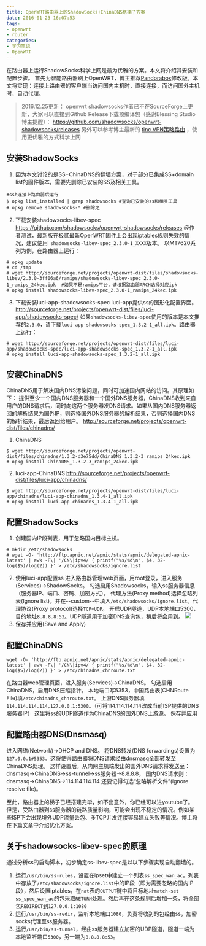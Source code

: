 ```yaml
---
title: OpenWRT路由器上的ShadowSocks+ChinaDNS搭梯子方案
date: 2016-01-23 16:07:53
tags:
- openwrt
- router
categories:
- 学习笔记
- OpenWRT
---
```


在路由器上运行ShadowSocks科学上网是最为优雅的方案。本文将介绍其安装和配置步骤。
首先为智能路由器刷上OpenWRT，博主推荐[Pandorabox](http://downloads.openwrt.org.cn/PandoraBox/)修改版。本文将实现：连接上路由器的客户端当访问国内主机时，直接连接，而访问国外主机时，自动代理。

> 2016.12.25更新：
> openwrt shadowsocks作者已不在SourceForge上更新，大家可以直接到Github Release下载预编译包（感谢Blessing Studio博主提醒）：
> https://github.com/shadowsocks/openwrt-shadowsocks/releases
> 另外可以参考博主最新的 [tinc VPN策略路由](https://blog.chionlab.moe/2016/12/12/better-way-to-bypass-gfw-with-tinc/) ，使用更优雅的方式科学上网

安装ShadowSocks
--------------
1. 因为本文讨论的是SS+ChinaDNS的翻墙方案，对于部分已集成SS+domain list的固件版本，需要先删除已安装的SS及相关工具。
```
#ssh连接上路由器后运行
$ opkg list_installed | grep shadowsocks #查询已安装的ss和相关工具
# opkg remove shadowsocks-* #删除之
```
2. 下载安装shadowsocks-libev-spec
https://github.com/shadowsocks/openwrt-shadowsocks/releases
经作者测试，最新版在极贰最新OpenWRT固件上会出现iptables规则失效的情况，建议使用` shadowsocks-libev-spec_2.3.0-1_XXXX`版本。
以MT7620系列为例，在路由器上运行：
```
# opkg update
# cd /tmp
# wget http://sourceforge.net/projects/openwrt-dist/files/shadowsocks-libev/2.3.0-3ff06a6/ramips/shadowsocks-libev-spec_2.3.0-1_ramips_24kec.ipk  #如果不是ramips平台，请根据路由器ARCH选择对应ipk
# opkg install shadowsocks-libev-spec_2.3.0-1_ramips_24kec.ipk
```
3. 下载安装luci-app-shadowsocks-spec
luci-app提供ss的图形化配置界面。
http://sourceforge.net/projects/openwrt-dist/files/luci-app/shadowsocks-spec/
如果`shadowsocks-libev-spec`使用的版本是本文推荐的`2.3.0`，请下载`luci-app-shadowsocks-spec_1.3.2-1_all.ipk`。路由器上运行：
```
# wget http://sourceforge.net/projects/openwrt-dist/files/luci-app/shadowsocks-spec/luci-app-shadowsocks-spec_1.3.2-1_all.ipk
# opkg install luci-app-shadowsocks-spec_1.3.2-1_all.ipk
```

安装ChinaDNS
-----------
ChinaDNS用于解决国内DNS污染问题，同时可加速国内网站的访问。其原理如下：
提供至少一个国内DNS服务器和一个国外DNS服务器，ChinaDNS收到来自用户的DNS请求后，同时向这两个服务器发DNS请求。如果从国内DNS服务器返回的解析结果为国外IP，则选择国外DNS服务器的解析结果，否则选择国内DNS的解析结果，最后返回给用户。
http://sourceforge.net/projects/openwrt-dist/files/chinadns/
1. ChinaDNS
```
$ wget http://sourceforge.net/projects/openwrt-dist/files/chinadns/1.3.2-d3e75dd/ChinaDNS_1.3.2-3_ramips_24kec.ipk
# opkg install ChinaDNS_1.3.2-3_ramips_24kec.ipk
```
2. luci-app-ChinaDNS
http://sourceforge.net/projects/openwrt-dist/files/luci-app/chinadns/
```
$ wget http://sourceforge.net/projects/openwrt-dist/files/luci-app/chinadns/luci-app-chinadns_1.3.4-1_all.ipk
# opkg install luci-app-chinadns_1.3.4-1_all.ipk
```

配置ShadowSocks
--------------
1. 创建国内IP段列表，用于忽略国内目标主机。
```
# mkdir /etc/shadowsocks
# wget -O- 'http://ftp.apnic.net/apnic/stats/apnic/delegated-apnic-latest' | awk -F\| '/CN\|ipv4/ { printf("%s/%d\n", $4, 32-log($5)/log(2)) }' > /etc/shadowsocks/ignore.list
```
2. 使用luci-app配置ss
进入路由器管理web页面，用root登录，进入服务(Services)->ShadowSocks。
勾选启用Shadowsocks，输入ss服务器信息（服务器IP、端口、密码、加密方式）。
代理方法(Proxy method)选择忽略列表(Ignore list)，并在--custom--中填入`/etc/shadowsocks/ignore.list`。代理协议(Proxy protocol)选择`TCP+UDP`。
开启UDP隧道，UDP本地端口5300，目的地址`8.8.8.8:53`。UDP隧道用于加密DNS查询包，稍后将会用到。
![](/images/openwrt-ss-1.png)
3. 保存并应用(Save and Apply)

配置ChinaDNS
-----------
```
wget -O- 'http://ftp.apnic.net/apnic/stats/apnic/delegated-apnic-latest' | awk -F\| '/CN\|ipv4/ { printf("%s/%d\n", $4, 32-log($5)/log(2)) }' > /etc/chinadns_chnroute.txt
```
在路由器web管理页面，进入服务(Services)->ChinaDNS。
勾选启用ChinaDNS，启用DNS压缩指针。
本地端口写5353，中国路由表(CHNRoute File)填`/etc/chinadns_chnroute.txt`。
上游DNS服务器填`114.114.114.114,127.0.0.1:5300`。（可将114.114.114.114改成当前ISP提供的DNS服务器IP）
这里将ss的UDP隧道作为ChinaDNS的国外DNS上游源。
保存并应用

配置路由器DNS(Dnsmasq)
--------------------
进入网络(Network)->DHCP and DNS。
将DNS转发(DNS forwardings)设置为`127.0.0.1#5353`。这将使得路由器将DNS请求经由dnsmasq全部转发至ChinaDNS处理。
这样设置后，从内网主机端发出的国外DNS请求将发送至：dnsmasq->ChinaDNS->ss-tunnel->ss服务器->8.8.8.8，
国内DNS请求则：dnsmasq->ChinaDNS->114.114.114.114
还要记得勾选“忽略解析文件”(ignore resolve file)。

至此，路由器上的梯子已经搭建完毕，如不出意外，你已经可以进youtube了。
但是，受路由器到ss服务器的链路质量影响，可能会出现不稳定的情况。例如某些ISP下会出现境外UDP流量丢包、多TCP并发连接容易建立失败等情况。博主将在下篇文章中介绍优化方案。

关于shadowsocks-libev-spec的原理
------------------------------
通过分析ss的启动脚本，初步确定ss-libev-spec是以以下步骤实现自动翻墙的。
1. 运行`/usr/bin/ss-rules`，设置在ipset中建立一个列表`ss_spec_wan_ac`，列表中存放了`/etc/shadowsocks/ignore.list`中的IP段（即为需要忽略的国内IP段），然后设置iptables，在`nat`表的`OUTPUT`链中将目标地址`match-set ss_spec_wan_ac`的包采取`RETURN`处理。然后再在这条规则后增加一条，将全部包`REDIRECT`到`127.0.0.1:1080`
2. 运行`/usr/bin/ss-redir`，监听本地端口`1080`，负责将收到的包经由ss，加密socks代理至ss服务器。
3. 运行`/usr/bin/ss-tunnel`，经由ss服务器建立加密的UDP隧道，隧道一端为本地监听端口`5300`，另一端为`8.8.8.8:53`。
